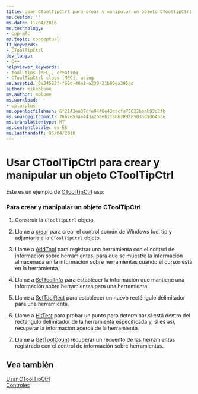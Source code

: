 ```yaml
---
title: Usar CToolTipCtrl para crear y manipular un objeto CToolTipCtrl | Documentos de Microsoft
ms.custom: ''
ms.date: 11/04/2016
ms.technology:
- cpp-mfc
ms.topic: conceptual
f1_keywords:
- CToolTipCtrl
dev_langs:
- C++
helpviewer_keywords:
- tool tips [MFC], creating
- CToolTipCtrl class [MFC], using
ms.assetid: 0a34583f-f66d-46a1-a239-31b80ea395ad
author: mikeblome
ms.author: mblome
ms.workload:
- cplusplus
ms.openlocfilehash: 6f2143ea37cfe9448e43aacfa75622beab93d2fb
ms.sourcegitcommit: 76b7653ae443a2b8eb1186b789f8503609d6453e
ms.translationtype: MT
ms.contentlocale: es-ES
ms.lasthandoff: 05/04/2018
---
```

# <a name="using-ctooltipctrl-to-create-and-manipulate-a-ctooltipctrl-object"></a>Usar CToolTipCtrl para crear y manipular un objeto CToolTipCtrl
Este es un ejemplo de [CToolTipCtrl](../mfc/reference/ctooltipctrl-class.md) uso:  
  
### <a name="to-create-and-manipulate-a-ctooltipctrl"></a>Para crear y manipular un objeto CToolTipCtrl  
  
1.  Construir la `CToolTipCtrl` objeto.  
  
2.  Llame a [crear](../mfc/reference/ctooltipctrl-class.md#create) para crear el control común de Windows tool tip y adjuntarla a la `CToolTipCtrl` objeto.  
  
3.  Llame a [AddTool](../mfc/reference/ctooltipctrl-class.md#addtool) para registrar una herramienta con el control de información sobre herramientas, para que se muestre la información almacenada en la información sobre herramientas cuando el cursor está en la herramienta.  
  
4.  Llame a [SetToolInfo](../mfc/reference/ctooltipctrl-class.md#settoolinfo) para establecer la información que mantiene una información sobre herramientas para una herramienta.  
  
5.  Llame a [SetToolRect](../mfc/reference/ctooltipctrl-class.md#settoolrect) para establecer un nuevo rectángulo delimitador para una herramienta.  
  
6.  Llame a [HitTest](../mfc/reference/ctooltipctrl-class.md#hittest) para probar un punto para determinar si está dentro del rectángulo delimitador de la herramienta especificada y, si es así, recuperar la información acerca de la herramienta.  
  
7.  Llame a [GetToolCount](../mfc/reference/ctooltipctrl-class.md#gettoolcount) recuperar un recuento de las herramientas registrado con el control de información sobre herramientas.  
  
## <a name="see-also"></a>Vea también  
 [Usar CToolTipCtrl](../mfc/using-ctooltipctrl.md)   
 [Controles](../mfc/controls-mfc.md)

